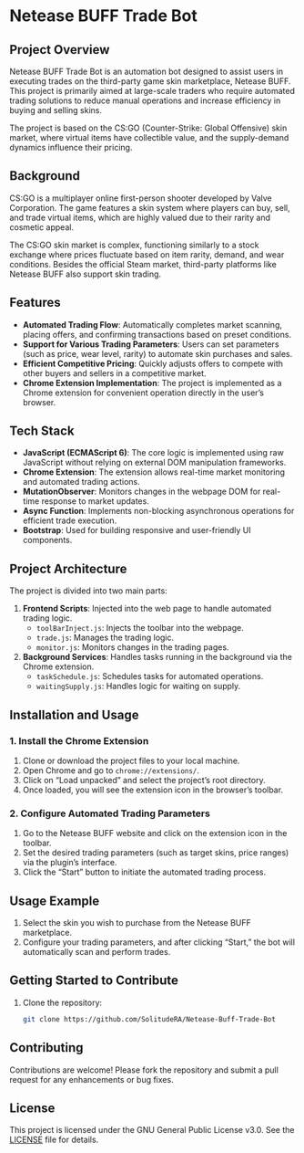 # Netease BUFF Trade Bot

## Project Overview
Netease BUFF Trade Bot is an automation bot designed to assist users in executing trades on the third-party game skin marketplace, Netease BUFF. This project is primarily aimed at large-scale traders who require automated trading solutions to reduce manual operations and increase efficiency in buying and selling skins.

The project is based on the CS:GO (Counter-Strike: Global Offensive) skin market, where virtual items have collectible value, and the supply-demand dynamics influence their pricing.

## Background
CS:GO is a multiplayer online first-person shooter developed by Valve Corporation. The game features a skin system where players can buy, sell, and trade virtual items, which are highly valued due to their rarity and cosmetic appeal.

The CS:GO skin market is complex, functioning similarly to a stock exchange where prices fluctuate based on item rarity, demand, and wear conditions. Besides the official Steam market, third-party platforms like Netease BUFF also support skin trading.

## Features
- **Automated Trading Flow**: Automatically completes market scanning, placing offers, and confirming transactions based on preset conditions.
- **Support for Various Trading Parameters**: Users can set parameters (such as price, wear level, rarity) to automate skin purchases and sales.
- **Efficient Competitive Pricing**: Quickly adjusts offers to compete with other buyers and sellers in a competitive market.
- **Chrome Extension Implementation**: The project is implemented as a Chrome extension for convenient operation directly in the user’s browser.

## Tech Stack
- **JavaScript (ECMAScript 6)**: The core logic is implemented using raw JavaScript without relying on external DOM manipulation frameworks.
- **Chrome Extension**: The extension allows real-time market monitoring and automated trading actions.
- **MutationObserver**: Monitors changes in the webpage DOM for real-time response to market updates.
- **Async Function**: Implements non-blocking asynchronous operations for efficient trade execution.
- **Bootstrap**: Used for building responsive and user-friendly UI components.

## Project Architecture
The project is divided into two main parts:
1. **Frontend Scripts**: Injected into the web page to handle automated trading logic.
    - `toolBarInject.js`: Injects the toolbar into the webpage.
    - `trade.js`: Manages the trading logic.
    - `monitor.js`: Monitors changes in the trading pages.
2. **Background Services**: Handles tasks running in the background via the Chrome extension.
    - `taskSchedule.js`: Schedules tasks for automated operations.
    - `waitingSupply.js`: Handles logic for waiting on supply.

## Installation and Usage
### 1. Install the Chrome Extension
1. Clone or download the project files to your local machine.
2. Open Chrome and go to `chrome://extensions/`.
3. Click on “Load unpacked” and select the project’s root directory.
4. Once loaded, you will see the extension icon in the browser’s toolbar.

### 2. Configure Automated Trading Parameters
1. Go to the Netease BUFF website and click on the extension icon in the toolbar.
2. Set the desired trading parameters (such as target skins, price ranges) via the plugin’s interface.
3. Click the “Start” button to initiate the automated trading process.

## Usage Example
1. Select the skin you wish to purchase from the Netease BUFF marketplace.
2. Configure your trading parameters, and after clicking “Start,” the bot will automatically scan and perform trades.

## Getting Started to Contribute

1. Clone the repository:
   ```sh
   git clone https://github.com/SolitudeRA/Netease-Buff-Trade-Bot
   
## Contributing
Contributions are welcome! Please fork the repository and submit a pull request for any enhancements or bug fixes.

## License

This project is licensed under the GNU General Public License v3.0. See the [LICENSE](./LICENSE) file for details.